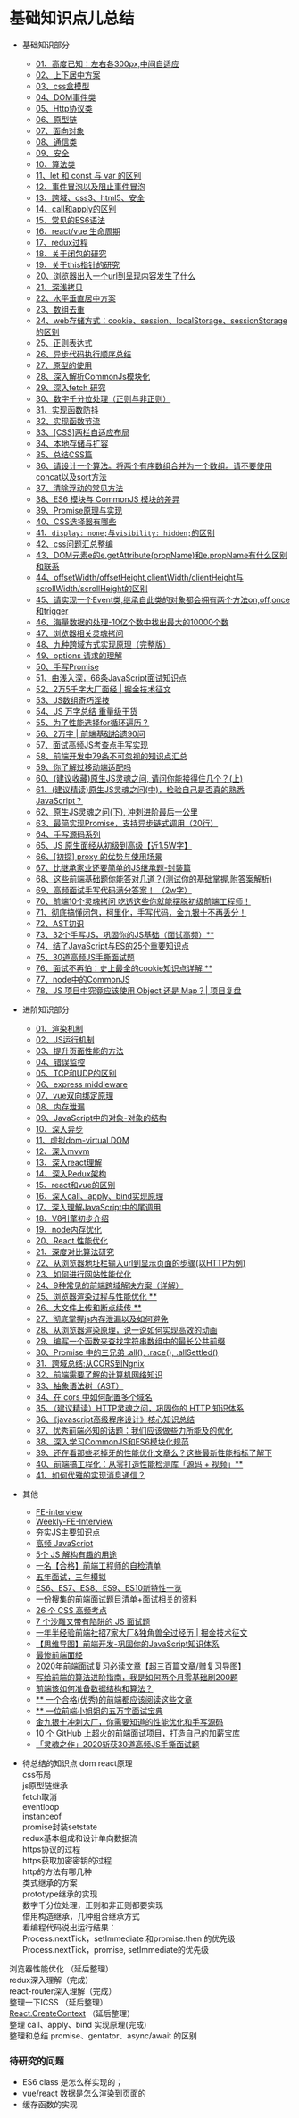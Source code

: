 # 基础知识点儿总结

- 基础知识部分
    - [01、高度已知：左右各300px,中间自适应](./01_01、基础知识部分1-10.md#class01-01)
    - [02、上下居中方案](./01_01、基础知识部分1-10.md#class01-02)
    - [03、css盒模型](./01_01、基础知识部分1-10.md#class01-03)
    - [04、DOM事件类](./01_01、基础知识部分1-10.md#class01-04)
    - [05、Http协议类](./01_01、基础知识部分1-10.md#class01-05)
    - [06、原型链](./01_01、基础知识部分1-10.md#class01-06)
    - [07、面向对象](./01_01、基础知识部分1-10.md#class01-07)
    - [08、通信类](./01_01、基础知识部分1-10.md#class01-08)
    - [09、安全](./01_01、基础知识部分1-10.md#class01-09)
    - [10、算法类](./01_01、基础知识部分1-10.md#class01-10)
    - [11、let 和 const 与 var 的区别](./01_02、基础知识部分11-20.md#class01-11)
    - [12、事件冒泡以及阻止事件冒泡](./01_02、基础知识部分11-20.md#class01-12)
    - [13、跨域、css3、html5、安全](./01_02、基础知识部分11-20.md#class01-13)
    - [14、call和apply的区别](./01_02、基础知识部分11-20.md#class01-14)
    - [15、常见的ES6语法](./01_02、基础知识部分11-20.md#class01-15)
    - [16、react/vue  生命周期](./01_02、基础知识部分11-20.md#class01-16)
    - [17、redux过程](./01_02、基础知识部分11-20.md#class01-17)
    - [18、关于闭包的研究](./01_02、基础知识部分11-20.md#class01-18)
    - [19、关于this指针的研究](./01_02、基础知识部分11-20.md#class01-19)
    - [20、浏览器出入一个url到呈现内容发生了什么](./01_02、基础知识部分11-20.md#class01-20)
    - [21、深浅拷贝](./01_03、基础知识部分21-30.md#class01-21)
    - [22、水平垂直居中方案](./01_03、基础知识部分21-30.md#class01-22)
    - [23、数组去重](./01_03、基础知识部分21-30.md#class01-23)
    - [24、web存储方式：cookie、session、localStorage、sessionStorage的区别](./01_03、基础知识部分21-30.md#class01-24)
    - [25、正则表达式](./01_03、基础知识部分21-30.md#class01-25)
    - [26、异步代码执行顺序总结](./01_03、基础知识部分21-30.md#class01-26)
    - [27、原型的使用](./01_03、基础知识部分21-30.md#class01-27)
    - [28、深入解析CommonJs模块化](./01_03、基础知识部分21-30.md#class01-28)
    - [29、深入fetch 研究](./01_03、基础知识部分21-30.md#class01-29)
    - [30、数字千分位处理（正则与非正则）](./01_03、基础知识部分21-30.md#class01-30)
    - [31、实现函数防抖](./01_04、基础知识部分31-40.md#class01-31)
    - [32、实现函数节流](./01_04、基础知识部分31-40.md#class01-32)
    - [33、[CSS]两栏自适应布局](./01_04、基础知识部分31-40.md#class01-33)
    - [34、本地存储与扩容](./01_04、基础知识部分31-40.md#class01-34)
    - [35、总结CSS篇](./01_04、基础知识部分31-40.md#class01-35)
    - [36、请设计一个算法。将两个有序数组合并为一个数组。请不要使用concat以及sort方法](./01_04、基础知识部分31-40.md#class01-36)
    - [37、清除浮动的常见方法](./01_04、基础知识部分31-40.md#class01-37)
    - [38、ES6 模块与 CommonJS 模块的差异](./01_04、基础知识部分31-40.md#class01-38)
    - [39、Promise原理与实现](./01_04、基础知识部分31-40.md#class01-39)
    - [40、CSS选择器有哪些](./01_04、基础知识部分31-40.md#class01-40)
    - [41、`display: none;`与`visibility: hidden;`的区别](./01_05、基础知识部分41-50.md#class01-41)
    - [42、css问题汇总整编](./01_05、基础知识部分41-50.md#class01-42)
    - [43、DOM元素e的e.getAttribute(propName)和e.propName有什么区别和联系](./01_05、基础知识部分41-50.md#class01-43)
    - [44、offsetWidth/offsetHeight,clientWidth/clientHeight与scrollWidth/scrollHeight的区别](./01_05、基础知识部分41-50.md#class01-44)
    - [45、请实现一个Event类,继承自此类的对象都会拥有两个方法on,off,once和trigger](./01_05、基础知识部分41-50.md#class01-45)
    - [46、海量数据的处理-10亿个数中找出最大的10000个数](./01_05、基础知识部分41-50.md#class01-46)
    - [47、浏览器相关灵魂拷问](./01_47、浏览器相关灵魂拷问.md)
    - [48、九种跨域方式实现原理（完整版）](https://juejin.im/post/5c23993de51d457b8c1f4ee1)
    - [49、options 请求的理解](https://juejin.im/post/5edef7b2e51d45784213ca24)
    - [50、手写Promise](https://juejin.im/post/5ea39ea251882573b86fadbe)
    - [51、由浅入深，66条JavaScript面试知识点](https://juejin.im/post/6844904200917221389)
    - [52、2万5千字大厂面经 | 掘金技术征文](https://juejin.im/post/6844903682455109640)
    - [53、JS数组奇巧淫技](https://juejin.im/post/6844904194919366669)
    - [54、JS 万字总结 重量级干货](https://juejin.im/post/6844904136161361933)
    - [55、为了性能选择for循环遍历？](https://juejin.im/post/6844904191425511432)
    - [56、2万字 | 前端基础拾遗90问](https://juejin.im/post/6844904116552990727)
    - [57、面试高频JS考查点手写实现](https://juejin.im/post/6844904095858294798)
    - [58、前端开发中79条不可忽视的知识点汇总](https://juejin.im/post/6844903951486156813)
    - [59、你了解过移动端适配吗](https://juejin.im/post/6844903631993454600)
    - [60、(建议收藏)原生JS灵魂之问, 请问你能接得住几个？(上)](https://juejin.im/post/6844903974378668039)
    - [61、(建议精读)原生JS灵魂之问(中)，检验自己是否真的熟悉JavaScript？](https://juejin.im/post/6844903986479251464)
    - [62、原生JS灵魂之问(下), 冲刺进阶最后一公里](https://juejin.im/post/6844904004007247880)
    - [63、最简实现Promise，支持异步链式调用（20行）](https://juejin.im/post/6844904094079926286)
    - [64、手写源码系列](https://juejin.im/post/6844904099994042375)
    - [65、JS 原生面经从初级到高级【近1.5W字】](https://juejin.im/post/6844903976081555470)
    - [66、[初探] proxy 的优势与使用场景](https://juejin.im/post/6844904191240962061)
    - [67、比继承家业还要简单的JS继承题-封装篇](https://juejin.im/post/6844904094948130824)
    - [68、这些前端基础题你能答对几道？(测试你的基础掌握,附答案解析)](https://juejin.im/post/6844904184962105357)
    - [69、高频面试手写代码满分答案！ （2w字）](https://juejin.im/post/6844904100354588679)
    - [70、前端10个灵魂拷问 吃透这些你就能摆脱初级前端工程师！](https://juejin.im/post/6857800782276902919)
    - [71、彻底搞懂闭包，柯里化，手写代码，金九银十不再丢分！](https://juejin.im/post/6864378349512065038)
    - [72、AST初识](https://juejin.im/post/6885146952877031432)
    - [73、32个手写JS，巩固你的JS基础（面试高频）**](https://juejin.im/post/6875152247714480136)
    - [74、结了JavaScript与ES的25个重要知识点](https://juejin.im/post/6872521948015329293)
    - [75、30道高频JS手撕面试题](https://juejin.im/post/6870319532955828231)
    - [76、面试不再怕：史上最全的cookie知识点详解 **](https://juejin.cn/post/6914109129267740686)
    - [77、node中的CommonJS](https://juejin.cn/post/6844903778194292744)
    - [78、JS 项目中究竟应该使用 Object 还是 Map？| 项目复盘](https://juejin.cn/post/6941232930945499173)
    
    
- 进阶知识部分
    - [01、渲染机制](./02_01、进阶知识部分1-10.md#class02-01)
    - [02、JS运行机制](./02_01、进阶知识部分1-10.md#class02-02)
    - [03、提升页面性能的方法](./02_01、进阶知识部分1-10.md#class02-03)
    - [04、错误监控](./02_01、进阶知识部分1-10.md#class02-04)
    - [05、TCP和UDP的区别](./02_01、进阶知识部分1-10.md#class02-05)
    - [06、express middleware](./02_01、进阶知识部分1-10.md#class02-06)
    - [07、vue双向绑定原理](./02_01、进阶知识部分1-10.md#class02-07)
    - [08、内存泄漏](./02_01、进阶知识部分1-10.md#class02-08)
    - [09、JavaScript中的对象-对象的结构](./02_01、进阶知识部分1-10.md#class02-09)
    - [10、深入异步](./02_01、进阶知识部分1-10.md#class02-10)
    - [11、虚拟dom-virtual DOM](./02_02、进阶知识部分11-20.md#class02-11)
    - [12、深入mvvm](./02_02、进阶知识部分11-20.md#class02-12)
    - [13、深入react理解](./02_02、进阶知识部分11-20.md#class02-13)
    - [14、深入Redux架构](./02_02、进阶知识部分11-20.md#class02-14)
    - [15、react和vue的区别](./02_02、进阶知识部分11-20.md#class02-15)
    - [16、深入call、apply、bind实现原理](./02_02、进阶知识部分11-20.md#class02-16)
    - [17、深入理解JavaScript中的尾调用](./02_02、进阶知识部分11-20.md#class02-17)
    - [18、V8引擎初步介绍](./02_02、进阶知识部分11-20.md#class02-18)
    - [19、node内存优化](./02_02、进阶知识部分11-20.md#class02-19)
    - [20、React 性能优化](./02_02、进阶知识部分11-20.md#class02-20)
    - [21、深度对比算法研究](./02_03、进阶知识部分21-30.md#class02-21)
    - [22、从浏览器地址栏输入url到显示页面的步骤(以HTTP为例)](./02_03、进阶知识部分21-30.md#class02-22)
    - [23、如何进行网站性能优化](./02_03、进阶知识部分21-30.md#class02-23)
    - [24、9种常见的前端跨域解决方案（详解）](./02_03、进阶知识部分21-30.md#class02-24)
    - [25、浏览器渲染过程与性能优化 **](https://juejin.im/collection/5bab019fe51d452fa9ee45e2)
    - [26、大文件上传和断点续传 **](https://juejin.im/post/5dff8a26e51d4558105420ed)
    - [27、彻底掌握js内存泄漏以及如何避免](https://juejin.im/post/5d5664ebf265da03f3334f13)
    - [28、从浏览器渲染原理，说一说如何实现高效的动画](https://juejin.im/post/5d2491ba6fb9a07ecf724b69)
    - [29、编写一个函数来查找字符串数组中的最长公共前缀](https://juejin.im/post/6846687592532934669)
    - [30、Promise 中的三兄弟 .all(), .race(), .allSettled()](https://juejin.im/post/5d534ff16fb9a06b1027209c)
    - [31、跨域总结:从CORS到Ngnix](https://juejin.im/post/6844904094973296654)
    - [32、前端需要了解的计算机网络知识](https://juejin.im/post/6844904079974465544)
    - [33、抽象语法树（AST）](https://segmentfault.com/a/1190000016231512)
    - [34、在 cors 中如何配置多个域名](https://juejin.im/post/6847902224274849800)
    - [35、（建议精读）HTTP灵魂之问，巩固你的 HTTP 知识体系](https://juejin.im/post/6844904100035821575)
    - [36、《javascript高级程序设计》核心知识总结](https://juejin.im/post/6844903953671389191)
    - [37、优秀前端必知的话题：我们应该做些力所能及的优化](https://juejin.im/post/6844903688222277640)
    - [38、深入学习CommonJS和ES6模块化规范](https://juejin.cn/post/6920773247948554248)
    - [39、还在看那些老掉牙的性能优化文章么？这些最新性能指标了解下](https://juejin.cn/post/6850037270729359367)
    - [40、前端搞工程化：从零打造性能检测库「源码 + 视频」**](https://juejin.cn/post/6919295789630455815)
    - [41、如何优雅的实现消息通信？](https://juejin.cn/post/6865444445479927821)
    
    
- 其他
    - [FE-interview](https://github.com/qiu-deqing/FE-interview)
    - [Weekly-FE-Interview](https://github.com/airuikun/Weekly-FE-Interview)
    - [夯实JS主要知识点](https://juejin.im/post/5d54e78be51d4561b072dce6#6)
    - [高频 JavaScript](https://juejin.im/post/5d51e16d6fb9a06ae17d6bbc#heading-14)
    - [5个 JS 解构有趣的用途](https://juejin.im/post/5d5f29dde51d456216553519)
    - [一名【合格】前端工程师的自检清单](https://juejin.im/post/5cc1da82f265da036023b628)
    - [五年面试，三年模拟](https://juejin.im/post/5ca0425e51882567ce181037)
    - [ES6、ES7、ES8、ES9、ES10新特性一览](https://juejin.im/post/5ca2e1935188254416288eb2)
    - [一份搜集的前端面试题目清单+面试相关的资料](https://github.com/pwstrick/daily)
    - [26 个 CSS 高频考点](https://juejin.im/post/5e8fb5b16fb9a03c464934a8)
    - [7 个沙雕又带有陷阱的 JS 面试题](https://juejin.im/post/6844903974374473736)
    - [一年半经验前端社招7家大厂&独角兽全过经历 | 掘金技术征文](https://juejin.im/post/6844904137495150599)
    - [【思维导图】前端开发-巩固你的JavaScript知识体系](https://juejin.im/post/6844904106243391495)
    - [最惨前端面经](https://juejin.im/post/6844904170538041351)
    - [2020年前端面试复习必读文章【超三百篇文章/赠复习导图】](https://juejin.im/post/6844904116339261447)
    - [写给前端的算法进阶指南，我是如何两个月零基础刷200题](https://juejin.im/post/6847009772500156429)
    - [前端该如何准备数据结构和算法？](https://juejin.im/post/5d5b307b5188253da24d3cd1#heading-17)
    - [** 一个合格(优秀)的前端都应该阅读这些文章](https://juejin.im/post/6844903896637259784)
    - [** 一位前端小姐姐的五万字面试宝典](https://juejin.im/post/6844904121380667399)
    - [金九银十冲刺大厂，你需要知道的性能优化和手写源码](https://juejin.im/post/6861741444098195469)
    - [10 个 GitHub 上超火的前端面试项目，打造自己的加薪宝库](https://juejin.cn/post/6895752757534261256)
    - [「灵魂之作」2020斩获30道高频JS手撕面试题](https://juejin.cn/post/6870319532955828231)
    
    
    
- 待总结的知识点
dom react原理                                              
css布局                                            
js原型链继承                                          
fetch取消                                          
eventloop                                            
instanceof                                           
promise封装setstate                                            
redux基本组成和设计单向数据流                                            
https协议的过程                                           
https获取加密密钥的过程                                           
http的方法有哪几种                                          
类式继承的方案                                          
prototype继承的实现                                           
数字千分位处理，正则和非正则都要实现                                           
借用构造继承，几种组合继承方式                                          
看编程代码说出运行结果：                                             
Process.nextTick，setImmediate 和promise.then 的优先级                                             
Process.nextTick，promise, setImmediate的优先级                                           


浏览器性能优化 （延后整理）                        
redux深入理解（完成）                               
react-router深入理解（完成）                                        
整理一下ICSS （延后整理）                   
[React.CreateContext](https://blog.csdn.net/weixin_33768153/article/details/82668110) （延后整理）                    
整理 call、apply、bind 实现原理(完成)                                         
整理和总结 promise、gentator、async/await 的区别                          

### 待研究的问题
- ES6 class 是怎么样实现的；
- vue/react 数据是怎么渲染到页面的                           
- 缓存函数的实现





